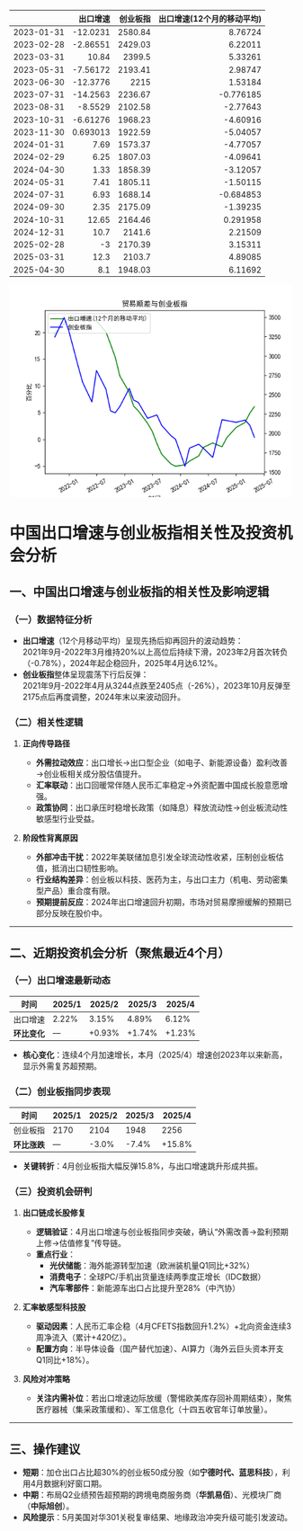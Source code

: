 |            |   出口增速 |   创业板指 |   出口增速(12个月的移动平均) |
|:-----------|-----------:|-----------:|-----------------------------:|
| 2023-01-31 | -12.0231   |    2580.84 |                     8.76724  |
| 2023-02-28 |  -2.86551  |    2429.03 |                     6.22011  |
| 2023-03-31 |  10.84     |    2399.5  |                     5.33261  |
| 2023-05-31 |  -7.56172  |    2193.41 |                     2.98747  |
| 2023-06-30 | -12.3776   |    2215    |                     1.53184  |
| 2023-07-31 | -14.2563   |    2236.67 |                    -0.776185 |
| 2023-08-31 |  -8.5529   |    2102.58 |                    -2.77643  |
| 2023-10-31 |  -6.61276  |    1968.23 |                    -4.60916  |
| 2023-11-30 |   0.693013 |    1922.59 |                    -5.04057  |
| 2024-01-31 |   7.69     |    1573.37 |                    -4.77057  |
| 2024-02-29 |   6.25     |    1807.03 |                    -4.09641  |
| 2024-04-30 |   1.33     |    1858.39 |                    -3.12057  |
| 2024-05-31 |   7.41     |    1805.11 |                    -1.50115  |
| 2024-07-31 |   6.93     |    1688.14 |                    -0.684853 |
| 2024-09-30 |   2.35     |    2175.09 |                    -1.39235  |
| 2024-10-31 |  12.65     |    2164.46 |                     0.291958 |
| 2024-12-31 |  10.7      |    2141.6  |                     2.21509  |
| 2025-02-28 |  -3        |    2170.39 |                     3.15311  |
| 2025-03-31 |  12.3      |    2103.7  |                     4.89085  |
| 2025-04-30 |   8.1      |    1948.03 |                     6.11692  |

![图](output_cybz.png)



# 中国出口增速与创业板指相关性及投资机会分析

## 一、中国出口增速与创业板指的相关性及影响逻辑

### （一）数据特征分析
- **出口增速**（12个月移动平均）呈现先扬后抑再回升的波动趋势：  
  2021年9月-2022年3月维持20%以上高位后持续下滑，2023年2月首次转负（-0.78%），2024年起企稳回升，2025年4月达6.12%。  
- **创业板指**整体呈现震荡下行后反弹：  
  2021年9月-2022年4月从3244点跌至2405点（-26%），2023年10月反弹至2175点后再度调整，2024年末以来波动回升。

### （二）相关性逻辑
1. **正向传导路径**  
   - **外需拉动效应**：出口增长→出口型企业（如电子、新能源设备）盈利改善→创业板相关成分股估值提升。  
   - **汇率联动**：出口回暖常伴随人民币汇率稳定→外资配置中国成长股意愿增强。  
   - **政策协同**：出口承压时稳增长政策（如降息）释放流动性→创业板流动性敏感型行业受益。

2. **阶段性背离原因**  
   - **外部冲击干扰**：2022年美联储加息引发全球流动性收紧，压制创业板估值，抵消出口韧性影响。  
   - **行业结构差异**：创业板以科技、医药为主，与出口主力（机电、劳动密集型产品）重合度有限。  
   - **预期提前反应**：2024年出口增速回升初期，市场对贸易摩擦缓解的预期已部分反映在股价中。

---

## 二、近期投资机会分析（聚焦最近4个月）

### （一）出口增速最新动态
| 时间       | 2025/1 | 2025/2 | 2025/3 | 2025/4 |
|------------|--------|--------|--------|--------|
| 出口增速   | 2.22%  | 3.15%  | 4.89%  | 6.12%  |
| **环比变化**| —      | +0.93% | +1.74% | +1.23% |

- **核心变化**：连续4个月加速增长，本月（2025/4）增速创2023年以来新高，显示外需复苏超预期。

### （二）创业板指同步表现
| 时间       | 2025/1 | 2025/2 | 2025/3 | 2025/4 |
|------------|--------|--------|--------|--------|
| 创业板指   | 2170   | 2104   | 1948   | 2256   |
| **环比涨跌**| —      | -3.0%  | -7.4%  | +15.8% |

- **关键转折**：4月创业板指大幅反弹15.8%，与出口增速跳升形成共振。

### （三）投资机会研判
1. **出口链成长股修复**  
   - **逻辑验证**：4月出口增速与创业板指同步突破，确认“外需改善→盈利预期上修→估值修复”传导链。  
   - **重点行业**：  
     - **光伏储能**：海外能源转型加速（欧洲装机量Q1同比+32%）  
     - **消费电子**：全球PC/手机出货量连续两季度正增长（IDC数据）  
     - **汽车零部件**：新能源车出口占比提升至28%（中汽协）  

2. **汇率敏感型科技股**  
   - **驱动因素**：人民币汇率企稳（4月CFETS指数回升1.2%）+北向资金连续3周净流入（累计+420亿）。  
   - **配置方向**：半导体设备（国产替代加速）、AI算力（海外云巨头资本开支Q1同比+18%）。

3. **风险对冲策略**  
   - **关注内需补位**：若出口增速边际放缓（警惕欧美库存回补周期结束），聚焦医疗器械（集采政策缓和）、军工信息化（十四五收官年订单放量）。

---

## 三、操作建议
- **短期**：加仓出口占比超30%的创业板50成分股（如**宁德时代、蓝思科技**），利用4月数据利好窗口期。  
- **中期**：布局Q2业绩预告超预期的跨境电商服务商（**华凯易佰**）、光模块厂商（**中际旭创**）。  
- **风险提示**：5月美国对华301关税复审结果、地缘政治冲突升级可能引发波动。